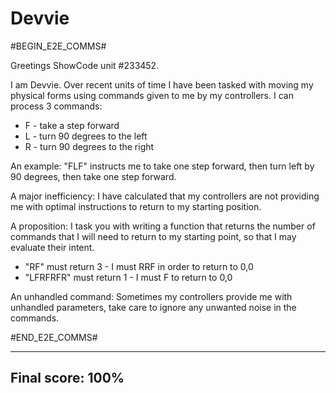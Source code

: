 # Devvie

#BEGIN_E2E_COMMS#



Greetings ShowCode unit #233452.



I am Devvie. Over recent units of time I have been tasked with moving my physical forms using commands given to me by my controllers. I can process 3 commands:



* F - take a step forward
* L - turn 90 degrees to the left
* R - turn 90 degrees to the right


An example: "FLF" instructs me to take one step forward, then turn left by 90 degrees, then take one step forward.



A major inefficiency: I have calculated that my controllers are not providing me with optimal instructions to return to my starting position.



A proposition: I task you with writing a function that returns the number of commands that I will need to return to my starting point, so that I may evaluate their intent.



* "RF" must return 3 - I must RRF in order to return to 0,0
* "LFRFRFR" must return 1 - I must F to return to 0,0


An unhandled command: Sometimes my controllers provide me with unhandled parameters, take care to ignore any unwanted noise in the commands.



#END_E2E_COMMS#

-----

## Final score: 100%
